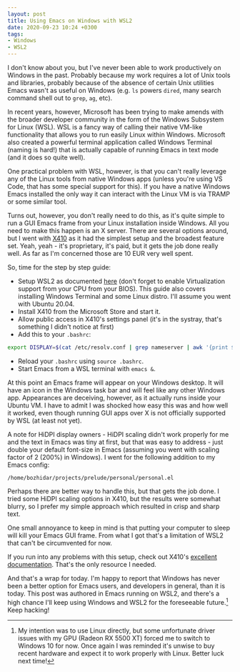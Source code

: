 ```yaml
---
layout: post
title: Using Emacs on Windows with WSL2
date: 2020-09-23 10:24 +0300
tags:
- Windows
- WSL2
---
```


I don't know about you, but I've never been able to work productively
on Windows in the past. Probably because my work requires a lot of
Unix tools and libraries, probably because of the absence of certain
Unix utilities Emacs wasn't as useful on Windows (e.g. `ls` powers `dired`, many
search command shell out to `grep`, `ag`, etc).

In recent years, however, Microsoft has been trying to make amends
with the broader developer community in the form of the Windows
Subsystem for Linux (WSL). WSL is a fancy way of calling their native
VM-like functionality that allows you to run easily Linux within
Windows. Microsoft also created a powerful terminal application called
Windows Terminal (naming is hard!) that is actually capable of running
Emacs in text mode (and it does so quite well).

One practical problem with WSL,
however, is that you can't really leverage any of the Linux tools from
native Windows apps (unless you're using VS Code, that has some
special support for this). If you have a native Windows Emacs installed the
only way it can interact with the Linux VM is via TRAMP or some similar tool.

Turns out, however, you don't really need to do this, as it's quite
simple to run a GUI Emacs frame from your Linux installation inside
Windows. All you need to make this happen is an X server. There are
several options around, but I went with [X410](https://x410.dev) as it
had the simplest setup and the broadest feature set. Yeah, yeah - it's
proprietary, it's paid, but it gets the job done really well. As far
as I'm concerned those are 10 EUR very well spent.

So, time for the step by step guide:

* Setup WSL2 as documented [here](https://docs.microsoft.com/en-us/windows/wsl/install-win10) (don't forget to enable Virtualization support from your CPU from your BIOS). This guide also covers installing Windows Terminal and some Linux distro. I'll assume you went with Ubuntu 20.04.
* Install X410 from the Microsoft Store and start it.
* Allow public access in X410's settings panel (it's in the systray, that's something I didn't notice at first)
* Add this to your `.bashrc`:

``` bash
export DISPLAY=$(cat /etc/resolv.conf | grep nameserver | awk '{print $2; exit;}'):0.0
```

* Reload your `.bashrc` using `source .bashrc`.
* Start Emacs from a WSL terminal with `emacs &`.

At this point an Emacs frame will appear on your Windows
desktop. It will have an icon in the Windows task bar and
will feel like any other Windows app. Appearances are deceiving, however,
as it actually runs inside your Ubuntu VM. I have to admit I was shocked
how easy this was and how well it worked, even though running GUI apps over
X is not officially supported by WSL (at least not yet).

A note for HiDPI display owners - HiDPI scaling didn't work properly
for me and the text in Emacs was tiny at first, but that was easy to
address - just double your default font-size in Emacs (assuming you
went with scaling factor of 2 (200%) in Windows). I went for the following addition to
my Emacs config:

``` emacs-lisp
/home/bozhidar/projects/prelude/personal/personal.el
```

Perhaps there are better way to handle this, but that gets the job done.
I tried some HiDPI scaling options in X410, but the results were somewhat
blurry, so I prefer my simple approach which resulted in crisp and sharp text.

One small annoyance to keep in mind is that putting your computer to sleep
will kill your Emacs GUI frame. From what I got that's a limitation of WSL2 that
can't be circumvented for now.

If you run into any problems with this setup, check out X410's [excellent
documentation](https://x410.dev/cookbook/wsl/using-x410-with-wsl2/). That's
the only resource I needed.

And that's a wrap for today. I'm happy to report that Windows has
never been a better option for Emacs users, and developers in general,
than it is today. This post was authored in Emacs running on WSL2, and
there's a high chance I'll keep using Windows and WSL2 for the
foreseeable future.[^1] Keep hacking!

[^1]: My intention was to use Linux directly, but some unfortunate driver issues with my GPU (Radeon RX 5500 XT) forced me to switch to Windows 10 for now. Once again I was reminded it's unwise to buy recent hardware and expect it to work properly with Linux. Better luck next time!
